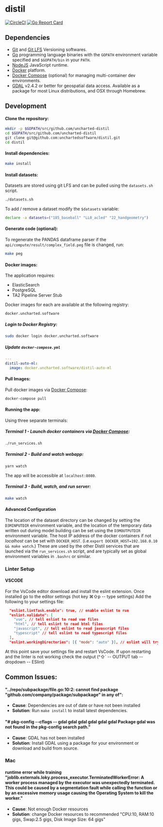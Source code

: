 # distil

[![CircleCI](https://circleci.com/gh/uncharted-distil/distil/tree/main.svg?style=svg&&circle-token=ff61c235865dd699cc8b923035a80e6e8d39c63a)](https://circleci.com/gh/unchartedsoftware/distil/tree/main)
[![Go Report Card](https://goreportcard.com/badge/github.com/uncharted-distil/distil)](https://goreportcard.com/report/github.com/uncharted-distil/distil)

## Dependencies

- [Git](https://git-scm.com) and [Git LFS](https://git-lfs.github.com) Versioning softwares.
- [Go](https://golang.org/) programming language binaries with the `GOPATH` environment variable specified and `$GOPATH/bin` in your `PATH`.
- [NodeJS](http://nodejs.org/) JavaScript runtime.
- [Docker](https://www.docker.com/) platform.
- [Docker Compose](https://docs.docker.com/compose/) (optional) for managing multi-container dev environments.
- [GDAL](https://gdal.org/) v2.4.2 or better for geospatial data access. Available as a package for most Linux distributions, and OSX through Homebrew.

## Development

#### Clone the repository:

```bash
mkdir -p $GOPATH/src/github.com/uncharted-distil
cd $GOPATH/src/github.com/uncharted-distil
git clone git@github.com:unchartedsoftware/distil.git
cd distil
```

#### Install dependencies:

```bash
make install
```

#### Install datasets:

Datasets are stored using git LFS and can be pulled using the `datasets.sh` script.

```bash
./datasets.sh
```

To add / remove a dataset modify the `$datasets` variable:

```bash
declare -a datasets=("185_baseball" "LL0_acled" "22_handgeometry")
```

#### Generate code (optional):

To regenerate the PANDAS dataframe parser if the `api/compute/result/complex_field.peg` file is changed, run:

```bash
make peg
```

#### Docker images:

The application requires:

- ElasticSearch
- PostgreSQL
- TA2 Pipeline Server Stub

Docker images for each are available at the following registry:

```
docker.uncharted.software
```

##### Login to Docker Registry:

```bash
sudo docker login docker.uncharted.software
```

##### Update `docker-compose.yml`

```yaml
---
distil-auto-ml:
  image: docker.uncharted.software/distil-auto-ml
```

#### Pull Images:

Pull docker images via [Docker Compose](https://docs.docker.com/compose/):

```bash
docker-compose pull
```

#### Running the app:

Using three separate terminals:

##### Terminal 1 - Launch docker containers via [Docker Compose](https://docs.docker.com/compose/):

```bash
./run_services.sh
```

##### Terminal 2 - Build and watch webapp:

```bash
yarn watch
```

The app will be accessible at `localhost:8080`.

##### Terminal 3 - Build, watch, and run server:

```bash
make watch
```

#### Advanced Configuration

The location of the dataset directory can be changed by setting the `D3MINPUTDIR` environment variable, and the location of the temporary data written out during model building can be set using the `D3MOUTPUTDIR` environment variable.
The host IP address of the docker containers if not _localhost_ can be set with `DOCKER_HOST`. (i.e.`export DOCKER_HOST=192.168.0.10 && make watch`.)
These are used by the other Distil services that are launched via the `run_services.sh` script, and are typically set as global environment variables in `.bashrc` or similar.

### Linter Setup

#### VSCODE

For the VsCode editor download and install the eslint extension.
Once installed go to the editor settings (hot key ⌘⇧p -- type settings)
Add the following to your settings file:

```json
  "eslint.lintTask.enable": true, // enable eslint to run
  "eslint.validate": [
    "vue", // tell eslint to read vue files
    "html", // tell eslint to read html files
    "javascript", // tell eslint to read javascript files
    "typescript" // tell eslint to read typescript files
  ],
  "eslint.workingDirectories": [{ "mode": "auto" }], // eslint will try its best to figure out the working directory of the project
```

At this point save your settings file and restart VsCode.
If upon restarting and the linter is not working check the output (^⇧` -- OUTPUT tab -- dropdown -- ESlint)

## Common Issues:

#### "../repo/subpackage/file.go:10:2: cannot find package "github.com/company/package/subpackage" in any of":

- **Cause**: Dependencies are out of date or have not been installed
- **Solution**: Run `make install` to install latest dependencies.

#### "# pkg-config --cflags -- gdal gdal gdal gdal gdal gdal Package gdal was not found in the pkg-config search path."

- **Cause**: GDAL has not been installed
- **Solution**: Install GDAL using a package for your environment or download and build from source.

### Mac

#### runtime error while training "joblib.externals.loky.process_executor.TerminatedWorkerError: A worker process managed by the executor was unexpectedly terminated. This could be caused by a segmentation fault while calling the function or by an excessive memory usage causing the Operating System to kill the worker."

- **Cause**: Not enough Docker resources
- **Solution**: change Docker resources to recommended "CPU:10, RAM:10 gigs, Swap:2.5 gigs, Disk Image Size: 64 gigs"
